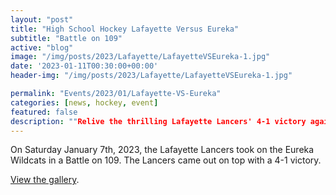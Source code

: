 ```yaml
---
layout: "post"
title: "High School Hockey Lafayette Versus Eureka"
subtitle: "Battle on 109"
active: "blog"
image: "/img/posts/2023/Lafayette/LafayetteVSEureka-1.jpg"
date: '2023-01-11T00:30:00+00:00'
header-img: "/img/posts/2023/Lafayette/LafayetteVSEureka-1.jpg"

permalink: "Events/2023/01/Lafayette-VS-Eureka"
categories: [news, hockey, event]
featured: false
description: ""Relive the thrilling Lafayette Lancers' 4-1 victory against Eureka Wildcats on Jan 7, 2023, with our photo gallery.""
---
```

On Saturday January 7th, 2023, the Lafayette Lancers took on the Eureka Wildcats in a Battle on 109.  The Lancers came out on top with a 4-1 victory.

[View the gallery](https://photos.rainbowmarks.com/2023/Hockey/Lafayette-vs-Eureka-1-7-2023).
